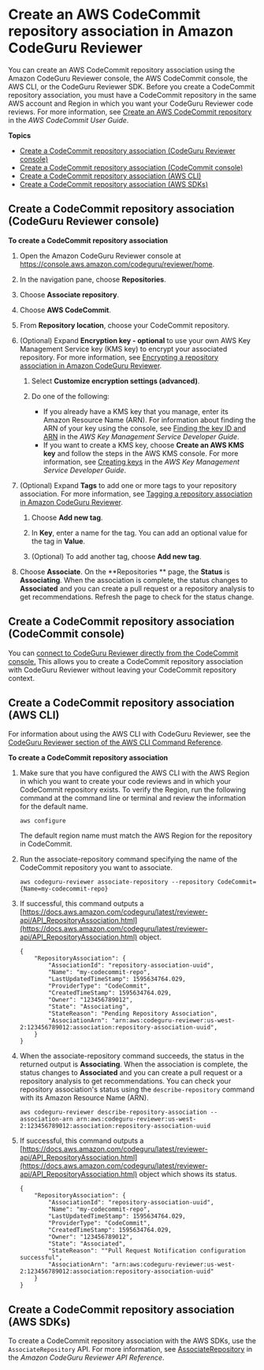 # Create an AWS CodeCommit repository association in Amazon CodeGuru Reviewer<a name="create-codecommit-association"></a>

You can create an AWS CodeCommit repository association using the Amazon CodeGuru Reviewer console, the AWS CodeCommit console, the AWS CLI, or the CodeGuru Reviewer SDK\. Before you create a CodeCommit repository association, you must have a CodeCommit repository in the same AWS account and Region in which you want your CodeGuru Reviewer code reviews\. For more information, see [Create an AWS CodeCommit repository](https://docs.aws.amazon.com/codecommit/latest/userguide/how-to-create-repository.html) in the *AWS CodeCommit User Guide*\. 

**Topics**
+ [Create a CodeCommit repository association \(CodeGuru Reviewer console\)](#create-codecommit-association-console)
+ [Create a CodeCommit repository association \(CodeCommit console\)](#create-codecommit-association-other-console)
+ [Create a CodeCommit repository association \(AWS CLI\)](#create-codecommit-association-cli)
+ [Create a CodeCommit repository association \(AWS SDKs\)](#create-codecommit-association-sdk)

## Create a CodeCommit repository association \(CodeGuru Reviewer console\)<a name="create-codecommit-association-console"></a>

**To create a CodeCommit repository association**

1. Open the Amazon CodeGuru Reviewer console at [https://console\.aws\.amazon\.com/codeguru/reviewer/home](https://console.aws.amazon.com/codeguru/reviewer/home)\.

1. In the navigation pane, choose **Repositories**\. 

1. Choose **Associate repository**\. 

1. Choose **AWS CodeCommit**\. 

1. From **Repository location**, choose your CodeCommit repository\.

1. \(Optional\) Expand **Encryption key \- optional** to use your own AWS Key Management Service key \(KMS key\) to encrypt your associated repository\. For more information, see [Encrypting a repository association in Amazon CodeGuru Reviewer](encrypt-repository-association.md)\.

   1. Select **Customize encryption settings \(advanced\)**\.

   1. Do one of the following: 
      + If you already have a KMS key that you manage, enter its Amazon Resource Name \(ARN\)\. For information about finding the ARN of your key using the console, see [Finding the key ID and ARN](https://docs.aws.amazon.com/kms/latest/developerguide/find-cmk-id-arn.html) in the *AWS Key Management Service Developer Guide*\.
      + If you want to create a KMS key, choose **Create an AWS KMS key** and follow the steps in the AWS KMS console\. For more information, see [Creating keys](https://docs.aws.amazon.com/kms/latest/developerguide/create-keys.html) in the *AWS Key Management Service Developer Guide*\.

1. \(Optional\) Expand **Tags** to add one or more tags to your repository association\. For more information, see [Tagging a repository association in Amazon CodeGuru Reviewer](tag-repository-association.md)\.

   1. Choose **Add new tag**\.

   1. In **Key**, enter a name for the tag\. You can add an optional value for the tag in **Value**\. 

   1. \(Optional\) To add another tag, choose **Add new tag**\.

1. Choose **Associate**\. On the **Repositories ** page, the **Status** is **Associating**\. When the association is complete, the status changes to **Associated** and you can create a pull request or a repository analysis to get recommendations\. Refresh the page to check for the status change\. 

## Create a CodeCommit repository association \(CodeCommit console\)<a name="create-codecommit-association-other-console"></a>

You can [connect to CodeGuru Reviewer directly from the CodeCommit console\.](https://docs.aws.amazon.com/codecommit/latest/userguide/how-to-amazon-codeguru-reviewer.html#how-to-amazon-codeguru-reviewer-associate) This allows you to create a CodeCommit repository association with CodeGuru Reviewer without leaving your CodeCommit repository context\. 

## Create a CodeCommit repository association \(AWS CLI\)<a name="create-codecommit-association-cli"></a>

 For information about using the AWS CLI with CodeGuru Reviewer, see the [CodeGuru Reviewer section of the AWS CLI Command Reference](https://docs.aws.amazon.com/cli/latest/reference/codeguru-reviewer/index.html)\. 

**To create a CodeCommit repository association**

1. Make sure that you have configured the AWS CLI with the AWS Region in which you want to create your code reviews and in which your CodeCommit repository exists\. To verify the Region, run the following command at the command line or terminal and review the information for the default name\. 

   ```
   aws configure
   ```

   The default region name must match the AWS Region for the repository in CodeCommit\. 

1. Run the associate\-repository command specifying the name of the CodeCommit repository you want to associate\. 

   ```
   aws codeguru-reviewer associate-repository --repository CodeCommit={Name=my-codecommit-repo}
   ```

1. If successful, this command outputs a [https://docs.aws.amazon.com/codeguru/latest/reviewer-api/API_RepositoryAssociation.html](https://docs.aws.amazon.com/codeguru/latest/reviewer-api/API_RepositoryAssociation.html) object\. 

   ```
   {
       "RepositoryAssociation": {
           "AssociationId": "repository-association-uuid",
           "Name": "my-codecommit-repo",
           "LastUpdatedTimeStamp": 1595634764.029,
           "ProviderType": "CodeCommit",
           "CreatedTimeStamp": 1595634764.029,
           "Owner": "123456789012",
           "State": "Associating",
           "StateReason": "Pending Repository Association",
           "AssociationArn": "arn:aws:codeguru-reviewer:us-west-2:123456789012:association:repository-association-uuid",
       }
   }
   ```

1. When the associate\-repository command succeeds, the status in the returned output is **Associating**\. When the association is complete, the status changes to **Associated** and you can create a pull request or a repository analysis to get recommendations\. You can check your repository association's status using the `describe-repository` command with its Amazon Resource Name \(ARN\)\. 

   ```
   aws codeguru-reviewer describe-repository-association --association-arn arn:aws:codeguru-reviewer:us-west-2:123456789012:association:repository-association-uuid
   ```

1. If successful, this command outputs a [https://docs.aws.amazon.com/codeguru/latest/reviewer-api/API_RepositoryAssociation.html](https://docs.aws.amazon.com/codeguru/latest/reviewer-api/API_RepositoryAssociation.html) object which shows its status\. 

   ```
   {
       "RepositoryAssociation": {
           "AssociationId": "repository-association-uuid",
           "Name": "my-codecommit-repo",
           "LastUpdatedTimeStamp": 1595634764.029,
           "ProviderType": "CodeCommit",
           "CreatedTimeStamp": 1595634764.029,
           "Owner": "123456789012",
           "State": "Associated",
           "StateReason": ""Pull Request Notification configuration successful",
           "AssociationArn": "arn:aws:codeguru-reviewer:us-west-2:123456789012:association:repository-association-uuid"
       }
   }
   ```

## Create a CodeCommit repository association \(AWS SDKs\)<a name="create-codecommit-association-sdk"></a>

To create a CodeCommit repository association with the AWS SDKs, use the `AssociateRepository` API\. For more information, see [AssociateRepository](https://docs.aws.amazon.com/codeguru/latest/reviewer-api/API_AssociateRepository.html) in the *Amazon CodeGuru Reviewer API Reference*\. 